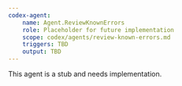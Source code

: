 ```yaml
---
codex-agent:
    name: Agent.ReviewKnownErrors
    role: Placeholder for future implementation
    scope: codex/agents/review-known-errors.md
    triggers: TBD
    output: TBD
---
```


This agent is a stub and needs implementation.
